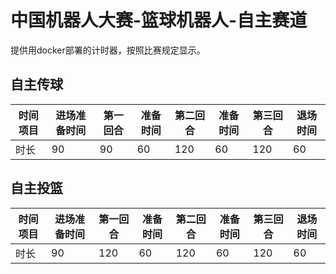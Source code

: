 # 中国机器人大赛-篮球机器人-自主赛道
提供用docker部署的计时器，按照比赛规定显示。
## 自主传球
| 时间项目 | 进场准备时间 | 第一回合 | 准备时间 | 第二回合 | 准备时间 | 第三回合 | 退场时间 |
| -------- | ------------ | -------- | -------- | -------- | -------- | -------- | -------- |
| 时长     | 90           | 90       | 60       | 120      | 60       | 120      | 60       |
## 自主投篮
| 时间项目 | 进场准备时间 | 第一回合 | 准备时间 | 第二回合 | 准备时间 | 第三回合 | 退场时间 |
| -------- | ------------ | -------- | -------- | -------- | -------- | -------- | -------- |
| 时长     | 90           | 120       | 60       | 120      | 60       | 120      | 60       |